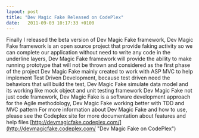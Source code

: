 ```yaml
---
layout: post
title: "Dev Magic Fake Released on CodePlex"
date:   2011-09-03 10:17:33 +0100
---
```


Finally I released the beta version of Dev Magic Fake framework, Dev
Magic Fake framework is an open source project that provide faking
activity so we can complete our application without need to write any
code in the underline layers, Dev Magic Fake framework will provide the
ability to make running prototype that will not be thrown and considered
as the first phase of the project Dev Magic Fake mainly created to work
with ASP MVC to help implement  Test Driven Development,  because test
driven need the behaviors that will build the test,  Dev Magic Fake
simulate data model and its working like  mock object and  unit testing
framework Dev Magic Fake not just code framework, Dev Magic Fake is a
software development approach for the Agile methodology, Dev Magic Fake
working better with TDD and MVC pattern For more information about Dev
Magic Fake and how to use, please see the Codeplex site for more
documentation about features and help files
[http://devmagicfake.codeplex.com/](http://devmagicfake.codeplex.com/ "Dev Magic Fake on CodePlex")

